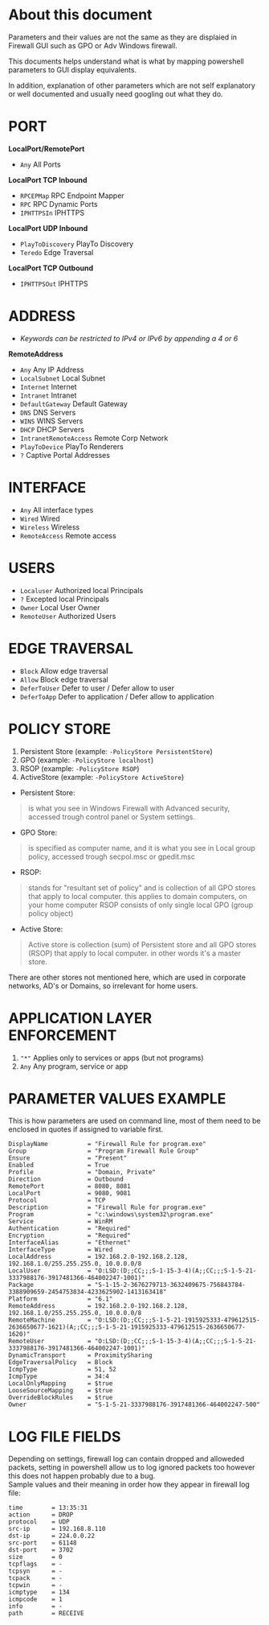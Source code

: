 
# About this document
Parameters and their values are not the same as they are displaied in Firewall GUI such as GPO or Adv Windows firewall.

This documents helps understand what is what by mapping powershell parameters to GUI display equivalents.

In addition, explanation of other parameters which are not self explanatory or well documented and usually need googling out what they do.

# PORT
**LocalPort/RemotePort**
- `Any` All Ports

**LocalPort TCP Inbound**

- `RPCEPMap` RPC Endpoint Mapper
- `RPC` RPC Dynamic Ports
- `IPHTTPSIn` IPHTTPS

**LocalPort UDP Inbound**

- `PlayToDiscovery` PlayTo Discovery
- `Teredo` Edge Traversal

**LocalPort TCP Outbound**

- `IPHTTPSOut` IPHTTPS

# ADDRESS
- *Keywords can be restricted to IPv4 or IPv6 by appending a 4 or 6*

**RemoteAddress**
- `Any` Any IP Address
- `LocalSubnet` Local Subnet
- `Internet` Internet
- `Intranet` Intranet
- `DefaultGateway` Default Gateway
- `DNS` DNS Servers
- `WINS` WINS Servers
- `DHCP` DHCP Servers
- `IntranetRemoteAccess` Remote Corp Network
- `PlayToDevice` PlayTo Renderers
- `?` Captive Portal Addresses

# INTERFACE
- `Any` All interface types
- `Wired` Wired
- `Wireless` Wireless
- `RemoteAccess` Remote access

# USERS
- `Localuser` Authorized local Principals
- `?` Excepted local Principals
- `Owner` Local User Owner
- `RemoteUser` Authorized Users

# EDGE TRAVERSAL
- `Block` Allow edge traversal
- `Allow` Block edge traversal
- `DeferToUser` Defer to user / Defer allow to user
- `DeferToApp` Defer to application / Defer allow to application

# POLICY STORE
1. Persistent Store (example: `-PolicyStore PersistentStore`)
2. GPO              (example: `-PolicyStore localhost`)
3. RSOP             (example: `-PolicyStore RSOP`)
4. ActiveStore      (example: `-PolicyStore ActiveStore`)

- Persistent Store:
> is what you see in Windows Firewall with Advanced security, accessed trough control panel or System settings.
- GPO Store:
> is specified as computer name, and it is what you see in Local group policy, accessed trough secpol.msc or gpedit.msc
- RSOP:
> stands for "resultant set of policy" and is collection of all GPO stores that apply to local computer.
> this applies to domain computers, on your home computer RSOP consists of only single local GPO (group policy object)
- Active Store:
> Active store is collection (sum) of Persistent store and all GPO stores (RSOP) that apply to local computer. in other words it's a master store.

There are other stores not mentioned here, which are used in corporate networks, AD's or Domains, so irrelevant for home users.

# APPLICATION LAYER ENFORCEMENT
1. `"*"` Applies only to services or apps (but not programs)
2. `Any` Any program, service or app

# PARAMETER VALUES EXAMPLE
This is how parameters are used on command line, most of them need to be enclosed in quotes if assigned to variable first.
```Name                  = "NotePadFirewallRule"
DisplayName           = "Firewall Rule for program.exe"
Group                 = "Program Firewall Rule Group"
Ensure                = "Present"
Enabled               = True
Profile               = "Domain, Private"
Direction             = Outbound
RemotePort            = 8080, 8081
LocalPort             = 9080, 9081
Protocol              = TCP
Description           = "Firewall Rule for program.exe"
Program               = "c:\windows\system32\program.exe"
Service               = WinRM
Authentication        = "Required"
Encryption            = "Required"
InterfaceAlias        = "Ethernet"
InterfaceType         = Wired
LocalAddress          = 192.168.2.0-192.168.2.128, 192.168.1.0/255.255.255.0, 10.0.0.0/8
LocalUser             = "O:LSD:(D;;CC;;;S-1-15-3-4)(A;;CC;;;S-1-5-21-3337988176-3917481366-464002247-1001)"
Package               = "S-1-15-2-3676279713-3632409675-756843784-3388909659-2454753834-4233625902-1413163418"
Platform              = "6.1"
RemoteAddress         = 192.168.2.0-192.168.2.128, 192.168.1.0/255.255.255.0, 10.0.0.0/8
RemoteMachine         = "O:LSD:(D;;CC;;;S-1-5-21-1915925333-479612515-2636650677-1621)(A;;CC;;;S-1-5-21-1915925333-479612515-2636650677-1620)"
RemoteUser            = "O:LSD:(D;;CC;;;S-1-15-3-4)(A;;CC;;;S-1-5-21-3337988176-3917481366-464002247-1001)"
DynamicTransport      = ProximitySharing
EdgeTraversalPolicy   = Block
IcmpType              = 51, 52
IcmpType              = 34:4
LocalOnlyMapping      = $true
LooseSourceMapping    = $true
OverrideBlockRules    = $true
Owner                 = "S-1-5-21-3337988176-3917481366-464002247-500"
```

# LOG FILE FIELDS
Depending on settings, firewall log can contain dropped and alloweded packets, setting in powershell allow us to log ignored packets too however this does not happen probably due to a bug.\
Sample values and their meaning in order how they appear in firewall log file:
```date        = 2019-12-21
time        = 13:35:31
action      = DROP
protocol    = UDP
src-ip      = 192.168.8.110
dst-ip      = 224.0.0.22
src-port    = 61148
dst-port    = 3702
size        = 0
tcpflags    = -
tcpsyn      = -
tcpack      = -
tcpwin      = -
icmptype    = 134
icmpcode    = 1
info        = -
path        = RECEIVE
```
